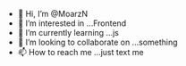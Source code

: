 - 👋 Hi, I’m @MoarzN
- 👀 I’m interested in ...Frontend
- 🌱 I’m currently learning ...js
- 💞️ I’m looking to collaborate on ...something
- 📫 How to reach me ...just text me


<!---
MoarzN/MoarzN is a ✨ special ✨ repository because its `README.md` (this file) appears on your GitHub profile.
You can click the Preview link to take a look at your changes.
--->
